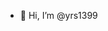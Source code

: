 - 👋 Hi, I’m @yrs1399 
<!---
yrs1399/yrs1399 is a ✨ special ✨ repository because its `README.md` (this file) appears on your GitHub profile.
You can click the Preview link to take a look at your changes.
--->
